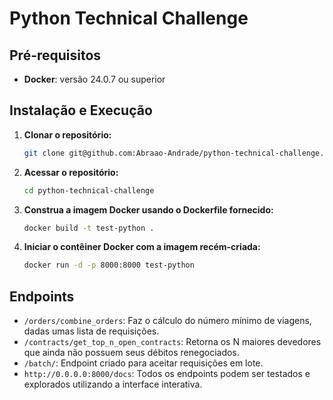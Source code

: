 # Python Technical Challenge

## Pré-requisitos

- **Docker**: versão 24.0.7 ou superior

## Instalação e Execução

1. **Clonar o repositório:**

   ```bash
   git clone git@github.com:Abraao-Andrade/python-technical-challenge.git

2. **Acessar o repositório:**

    ```bash
    cd python-technical-challenge

3. **Construa a imagem Docker usando o Dockerfile fornecido:**
    ```bash
    docker build -t test-python .

4. **Iniciar o contêiner Docker com a imagem recém-criada:**
    ```bash
    docker run -d -p 8000:8000 test-python


## Endpoints

*   `/orders/combine_orders`: Faz o cálculo do número mínimo de viagens, dadas umas lista de requisições.
*   `/contracts/get_top_n_open_contracts`: Retorna os N maiores devedores que ainda não possuem seus débitos renegociados.
*   `/batch/`: Endpoint criado para aceitar requisições em lote.
*   `http://0.0.0.0:8000/docs`: Todos os endpoints podem ser testados e explorados utilizando a interface interativa.